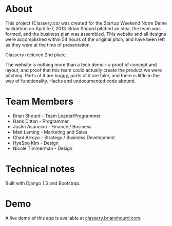 About
=====

This project (Classery.co) was created for the Startup Weekend Notre
Dame hackathon on April 5-7, 2013. Brian Shourd pitched an idea, the
team was formed, and the business plan was assembled. This website and
all designs were accomplished within 54 hours of the original pitch, and
have been left as they were at the time of presentation.

Classery recieved 2nd place.

The website is nothing more than a tech demo - a proof of concept and
layout, and proof that this team could actually create the product we
were pitching. Parts of it are buggy, parts of it are fake, and there is
little in the way of functionality. Hacks and undocumented code abound.

Team Members
============

* Brian Shourd - Team Leader/Programmer
* Hank Ditton - Programmer
* Justin Asuncion - Finance / Business 
* Matt Leming - Marketing and Sales
* Chad Arroyo - Strategy / Business Development
* HyeSoo Kim - Design 
* Nicole Timmerman - Design

Technical notes
===============

Built with Django 1.5 and Bootstrap.

Demo
====

A live demo of this app is available at
[classery.brianshourd.com](http://classery.brianshourd.com).

